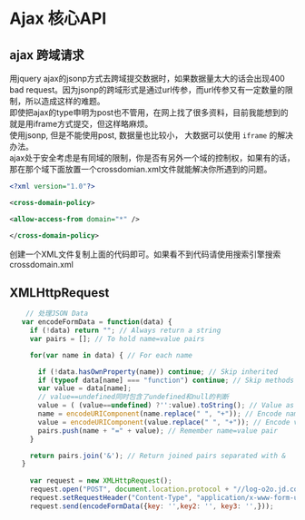 # Ajax 核心API

## ajax 跨域请求

用jquery ajax的jsonp方式去跨域提交数据时，如果数据量太大的话会出现400 bad request。因为jsonp的跨域形式是通过url传参，而url传参又有一定数量的限制，所以造成这样的难题。  
即使把ajax的type申明为post也不管用，在网上找了很多资料，目前我能想到的就是用iframe方式提交，但这样略麻烦。  
使用jsonp, 但是不能使用post, 数据量也比较小， 大数据可以使用 `iframe` 的解决办法。  
ajax处于安全考虑是有同域的限制，你是否有另外一个域的控制权，如果有的话，那在那个域下面放置一个crossdomian.xml文件就能解决你所遇到的问题。
```xml
<?xml version="1.0"?>

<cross-domain-policy>

<allow-access-from domain="*" />

</cross-domain-policy>
```
创建一个XML文件复制上面的代码即可。如果看不到代码请使用搜索引擎搜索crossdomain.xml
 
 ## XMLHttpRequest
 
 ```js
     // 处理JSON Data
    var encodeFormData = function(data) {
      if (!data) return ""; // Always return a string
      var pairs = []; // To hold name=value pairs

      for(var name in data) { // For each name

        if (!data.hasOwnProperty(name)) continue; // Skip inherited
        if (typeof data[name] === "function") continue; // Skip methods
        var value = data[name];
        // value==undefined同时包含了undefined和null的判断
        value = ( (value==undefined) ?'':value).toString(); // Value as string
        name = encodeURIComponent(name.replace(" ", "+")); // Encode name
        value = encodeURIComponent(value.replace(" ", "+")); // Encode value
        pairs.push(name + "=" + value); // Remember name=value pair
      }

      return pairs.join('&'); // Return joined pairs separated with &
    }
    
      var request = new XMLHttpRequest();
      request.open("POST", document.location.protocol + "//log-o2o.jd.com/v1/logging");
      request.setRequestHeader("Content-Type", "application/x-www-form-urlencoded");
      request.send(encodeFormData({key: '',key2: '', key3: '',}));
 ```
